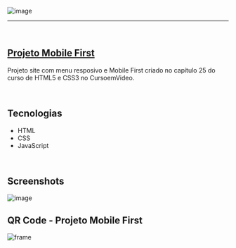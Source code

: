 ![image](https://user-images.githubusercontent.com/106173624/215790204-371f8a2b-bfbd-4d58-a08e-42b4477b1f1d.png)

<hr>
<br/>

## [Projeto Mobile First](https://nathrds.github.io/menu-responsivo/)

Projeto site com menu resposivo e Mobile First criado no capítulo 25 do curso de HTML5 e CSS3 no CursoemVideo.

<br/>

## Tecnologias
* HTML
* CSS
* JavaScript

<br/>

## Screenshots
![image](https://user-images.githubusercontent.com/106173624/215791547-9ecaa1ec-f6b2-4777-bac0-f43729f66917.png)


## QR Code - Projeto Mobile First
![frame](https://user-images.githubusercontent.com/106173624/215792393-7ab2c1a0-f6f5-45b5-aa5e-648fb185ddb5.png)
